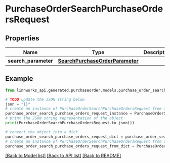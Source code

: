 # PurchaseOrderSearchPurchaseOrdersRequest


## Properties

Name | Type | Description | Notes
------------ | ------------- | ------------- | -------------
**search_parameter** | [**SearchPurchaseOrderParameter**](SearchPurchaseOrderParameter.md) |  | [optional] 

## Example

```python
from linnworks_api.generated.purchaseorder.models.purchase_order_search_purchase_orders_request import PurchaseOrderSearchPurchaseOrdersRequest

# TODO update the JSON string below
json = "{}"
# create an instance of PurchaseOrderSearchPurchaseOrdersRequest from a JSON string
purchase_order_search_purchase_orders_request_instance = PurchaseOrderSearchPurchaseOrdersRequest.from_json(json)
# print the JSON string representation of the object
print(PurchaseOrderSearchPurchaseOrdersRequest.to_json())

# convert the object into a dict
purchase_order_search_purchase_orders_request_dict = purchase_order_search_purchase_orders_request_instance.to_dict()
# create an instance of PurchaseOrderSearchPurchaseOrdersRequest from a dict
purchase_order_search_purchase_orders_request_from_dict = PurchaseOrderSearchPurchaseOrdersRequest.from_dict(purchase_order_search_purchase_orders_request_dict)
```
[[Back to Model list]](../README.md#documentation-for-models) [[Back to API list]](../README.md#documentation-for-api-endpoints) [[Back to README]](../README.md)


